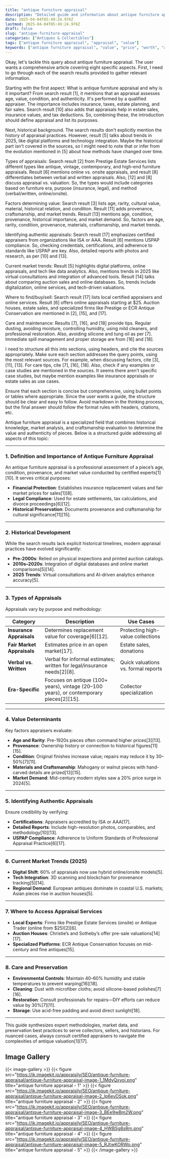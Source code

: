 ```yaml
---
title: "antique furniture appraisal"
description: "Detailed guide and information about antique furniture appraisal"
date: 2025-04-04T05:49:24.976Z
lastmod: 2025-04-04T05:49:24.976Z
draft: false
slug: "antique-furniture-appraisal"
categories: ["Antiques & Collectibles"]
tags: ["antique furniture appraisal", "appraisal", "value"]
keywords: ["antique furniture appraisal", "value", "price", "worth", "appraisal"]
---
```


<think>
Okay, let's tackle this query about antique furniture appraisal. The user wants a comprehensive article covering eight specific aspects. First, I need to go through each of the search results provided to gather relevant information.

Starting with the first aspect: What is antique furniture appraisal and why is it important? From search result [1], it mentions that an appraisal assesses age, value, condition, and authenticity. It's performed by a qualified appraiser. The importance includes insurance, taxes, estate planning, and fair sales. Search result [10] also adds that appraisals help in estate sales, insurance values, and tax deductions. So, combining these, the introduction should define appraisal and list its purposes.

Next, historical background. The search results don't explicitly mention the history of appraisal practices. However, result [5] talks about trends in 2025, like digital platforms and technology integration. Maybe the historical part isn't covered in the sources, so I might need to note that or infer from the evolution mentioned in [5] about how methods have changed over time.

Types of appraisals: Search result [2] from Prestige Estate Services lists different types like antique, vintage, contemporary, and high-end furniture appraisals. Result [6] mentions online vs. onsite appraisals, and result [8] differentiates between verbal and written appraisals. Also, [12] and [8] discuss appraisal vs. valuation. So, the types would include categories based on furniture era, purpose (insurance, legal), and method (verbal/written, online/onsite).

Factors determining value: Search result [3] lists age, rarity, cultural value, material, historical relation, and condition. Result [11] adds provenance, craftsmanship, and market trends. Result [13] mentions age, condition, provenance, historical importance, and market demand. So, factors are age, rarity, condition, provenance, materials, craftsmanship, and market trends.

Identifying authentic appraisals: Search result [17] emphasizes certified appraisers from organizations like ISA or AAA. Result [6] mentions USPAP compliance. So, checking credentials, certifications, and adherence to standards like USPAP are key. Also, detailed reports with photos and research, as per [10] and [13].

Current market trends: Result [5] highlights digital platforms, online appraisals, and tech like data analytics. Also, mentions trends in 2025 like virtual consultations and integration of advanced tools. Result [14] talks about comparing auction sales and online databases. So, trends include digitalization, online services, and tech-driven valuations.

Where to find/buy/sell: Search result [17] lists local certified appraisers and online services. Result [6] offers online appraisals starting at $25. Auction houses, estate sales, and specialized firms like Prestige or ECR Antique Conservation are mentioned in [2], [15], and [17].

Care and maintenance: Results [7], [16], and [18] provide tips. Regular dusting, avoiding moisture, controlling humidity, using mild cleaners, and professional restoration. Also, avoiding silicone and tung oil as per [7]. Immediate spill management and proper storage are from [16] and [18].

I need to structure all this into sections, using headers, and cite the sources appropriately. Make sure each section addresses the query points, using the most relevant sources. For example, when discussing factors, cite [3], [11], [13]. For care tips, cite [7], [16], [18]. Also, check if any examples or case studies are mentioned in the sources. It seems there aren't specific case studies, but maybe mention examples like insurance appraisals or estate sales as use cases.

Ensure that each section is concise but comprehensive, using bullet points or tables where appropriate. Since the user wants a guide, the structure should be clear and easy to follow. Avoid markdown in the thinking process, but the final answer should follow the format rules with headers, citations, etc.
</think>

Antique furniture appraisal is a specialized field that combines historical knowledge, market analysis, and craftsmanship evaluation to determine the value and authenticity of pieces. Below is a structured guide addressing all aspects of this topic:

---

### 1. **Definition and Importance of Antique Furniture Appraisal**  
An antique furniture appraisal is a professional assessment of a piece’s age, condition, provenance, and market value conducted by certified experts[1][10]. It serves critical purposes:  
- **Financial Protection**: Establishes insurance replacement values and fair market prices for sales[1][8].  
- **Legal Compliance**: Used for estate settlements, tax calculations, and divorce proceedings[6][12].  
- **Historical Preservation**: Documents provenance and craftsmanship for cultural significance[11][15].  

---

### 2. **Historical Development**  
While the search results lack explicit historical timelines, modern appraisal practices have evolved significantly:  
- **Pre-2000s**: Relied on physical inspections and printed auction catalogs.  
- **2010s–2020s**: Integration of digital databases and online market comparisons[5][14].  
- **2025 Trends**: Virtual consultations and AI-driven analytics enhance accuracy[5].  

---

### 3. **Types of Appraisals**  
Appraisals vary by purpose and methodology:  

| **Category**               | **Description**                                                                 | **Use Cases**                     |  
|-----------------------------|---------------------------------------------------------------------------------|-----------------------------------|  
| **Insurance Appraisals**    | Determines replacement value for coverage[6][12].                              | Protecting high-value collections |  
| **Fair Market Appraisals**  | Estimates price in an open market[17].                                         | Estate sales, donations           |  
| **Verbal vs. Written**      | Verbal for informal estimates; written for legal/insurance needs[2][8].        | Quick valuations vs. formal reports |  
| **Era-Specific**            | Focuses on antique (100+ years), vintage (20–100 years), or contemporary pieces[2][15]. | Collector specialization          |  

---

### 4. **Value Determinants**  
Key factors appraisers evaluate:  
- **Age and Rarity**: Pre-1920s pieces often command higher prices[3][13].  
- **Provenance**: Ownership history or connection to historical figures[11][15].  
- **Condition**: Original finishes increase value; repairs may reduce it by 30–50%[7][11].  
- **Materials and Craftsmanship**: Mahogany or walnut pieces with hand-carved details are prized[13][15].  
- **Market Demand**: Mid-century modern styles saw a 20% price surge in 2024[5].  

---

### 5. **Identifying Authentic Appraisals**  
Ensure credibility by verifying:  
- **Certifications**: Appraisers accredited by ISA or AAA[17].  
- **Detailed Reports**: Include high-resolution photos, comparables, and methodology[10][13].  
- **USPAP Compliance**: Adherence to Uniform Standards of Professional Appraisal Practice[6][17].  

---

### 6. **Current Market Trends (2025)**  
- **Digital Shift**: 60% of appraisals now use hybrid online/onsite models[5].  
- **Tech Integration**: 3D scanning and blockchain for provenance tracking[5][14].  
- **Regional Demand**: European antiques dominate in coastal U.S. markets; Asian pieces rise in auction houses[5].  

---

### 7. **Where to Access Appraisal Services**  
- **Local Experts**: Firms like Prestige Estate Services (onsite) or Antique Trader (online from $25)[2][6].  
- **Auction Houses**: Christie’s and Sotheby’s offer pre-sale valuations[14][17].  
- **Specialized Platforms**: ECR Antique Conservation focuses on mid-century and fine antiques[15].  

---

### 8. **Care and Preservation**  
- **Environmental Controls**: Maintain 40–60% humidity and stable temperatures to prevent warping[16][18].  
- **Cleaning**: Dust with microfiber cloths; avoid silicone-based polishes[7][16].  
- **Restoration**: Consult professionals for repairs—DIY efforts can reduce value by 30%[7][11].  
- **Storage**: Use acid-free padding and avoid direct sunlight[18].  

---

This guide synthesizes expert methodologies, market data, and preservation best practices to serve collectors, sellers, and historians. For nuanced cases, always consult certified appraisers to navigate the complexities of antique valuation[1][17].


## Image Gallery

{{< image-gallery >}}
  {{< figure src="https://ik.imagekit.io/appraisily/SEO/antique-furniture-appraisal/antique-furniture-appraisal-image-1_1MdyQxyoi.png" title="antique furniture appraisal - 1" >}}
  {{< figure src="https://ik.imagekit.io/appraisily/SEO/antique-furniture-appraisal/antique-furniture-appraisal-image-2_lp6evDSok.png" title="antique furniture appraisal - 2" >}}
  {{< figure src="https://ik.imagekit.io/appraisily/SEO/antique-furniture-appraisal/antique-furniture-appraisal-image-3_BEe9wBm2W.png" title="antique furniture appraisal - 3" >}}
  {{< figure src="https://ik.imagekit.io/appraisily/SEO/antique-furniture-appraisal/antique-furniture-appraisal-image-4_HWBSg8sRm.png" title="antique furniture appraisal - 4" >}}
  {{< figure src="https://ik.imagekit.io/appraisily/SEO/antique-furniture-appraisal/antique-furniture-appraisal-image-5_RJtwKORWo.png" title="antique furniture appraisal - 5" >}}
{{< /image-gallery >}}


